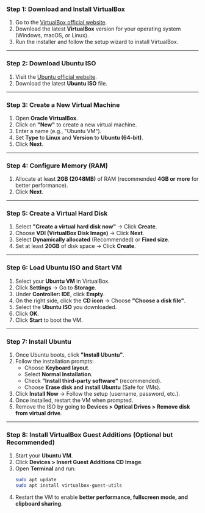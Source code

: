
### **Step 1: Download and Install VirtualBox**
1. Go to the [VirtualBox official website](https://www.virtualbox.org/).
2. Download the latest **VirtualBox** version for your operating system (Windows, macOS, or Linux).
3. Run the installer and follow the setup wizard to install VirtualBox.

---

### **Step 2: Download Ubuntu ISO**
1. Visit the [Ubuntu official website](https://ubuntu.com/download/desktop).
2. Download the latest **Ubuntu ISO** file.

---

### **Step 3: Create a New Virtual Machine**
1. Open **Oracle VirtualBox**.
2. Click on **"New"** to create a new virtual machine.
3. Enter a name (e.g., "Ubuntu VM").
4. Set **Type** to **Linux** and **Version** to **Ubuntu (64-bit)**.
5. Click **Next**.

---

### **Step 4: Configure Memory (RAM)**
1. Allocate at least **2GB (2048MB)** of RAM (recommended **4GB or more** for better performance).
2. Click **Next**.

---

### **Step 5: Create a Virtual Hard Disk**
1. Select **"Create a virtual hard disk now"** → Click **Create**.
2. Choose **VDI (VirtualBox Disk Image)** → Click **Next**.
3. Select **Dynamically allocated** (Recommended) or **Fixed size**.
4. Set at least **20GB** of disk space → Click **Create**.

---

### **Step 6: Load Ubuntu ISO and Start VM**
1. Select your **Ubuntu VM** in VirtualBox.
2. Click **Settings** → Go to **Storage**.
3. Under **Controller: IDE**, click **Empty**.
4. On the right side, click the **CD icon** → Choose **"Choose a disk file"**.
5. Select the **Ubuntu ISO** you downloaded.
6. Click **OK**.
7. Click **Start** to boot the VM.

---

### **Step 7: Install Ubuntu**
1. Once Ubuntu boots, click **"Install Ubuntu"**.
2. Follow the installation prompts:
   - Choose **Keyboard layout**.
   - Select **Normal Installation**.
   - Check **"Install third-party software"** (recommended).
   - Choose **Erase disk and install Ubuntu** (Safe for VMs).
3. Click **Install Now** → Follow the setup (username, password, etc.).
4. Once installed, restart the VM when prompted.
5. Remove the ISO by going to **Devices > Optical Drives > Remove disk from virtual drive**.

---

### **Step 8: Install VirtualBox Guest Additions (Optional but Recommended)**
1. Start your **Ubuntu VM**.
2. Click **Devices > Insert Guest Additions CD Image**.
3. Open **Terminal** and run:
   ```bash
   sudo apt update
   sudo apt install virtualbox-guest-utils
   ```
4. Restart the VM to enable **better performance, fullscreen mode, and clipboard sharing**.
